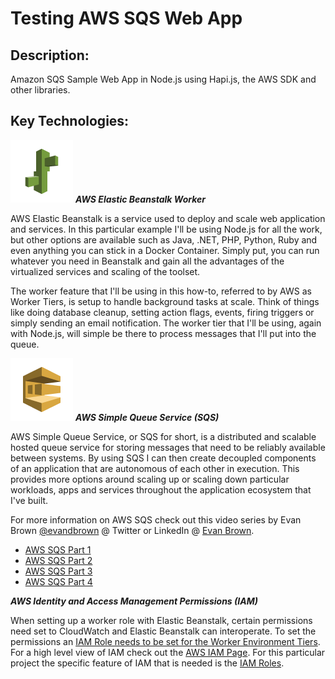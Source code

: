 # Testing AWS SQS Web App

## Description:
Amazon SQS Sample Web App in Node.js using Hapi.js, the AWS SDK and other libraries.
## Key Technologies:

![AWS Elastic Beanstalk Worker](https://raw.githubusercontent.com/Adron/testing-aws-sqs-site/master/working-collateral/png/Deployment-&-Management_Elastic-Beanstalk_100x100.png)
***AWS Elastic Beanstalk Worker***

AWS Elastic Beanstalk is a service used to deploy and scale web application and services. In this particular example I'll be using Node.js for all the work, but other options are available such as Java, .NET, PHP, Python, Ruby and even anything you can stick in a Docker Container. Simply put, you can run whatever you need in Beanstalk and gain all the advantages of the virtualized services and scaling of the toolset.

The worker feature that I'll be using in this how-to, referred to by AWS as Worker Tiers, is setup to handle background tasks at scale. Think of things like doing database cleanup, setting action flags, events, firing triggers or simply sending an email notification. The worker tier that I'll be using, again with Node.js, will simple be there to process messages that I'll put into the queue.

![AWS Simple Queue Service (SQS)](https://raw.githubusercontent.com/Adron/testing-aws-sqs-site/master/working-collateral/png/Amazon-SQS_100x100.png)
***AWS Simple Queue Service (SQS)***

AWS Simple Queue Service, or SQS for short, is a distributed and scalable hosted queue service for storing messages that need to be reliably available between systems. By using SQS I can then create decoupled components of an application that are autonomous of each other in execution. This provides more options around scaling up or scaling down particular workloads, apps and services throughout the application ecosystem that I've built.

For more information on AWS SQS check out this video series by Evan Brown [@evandbrown](https://twitter.com/evandbrown) @ Twitter or LinkedIn @ [Evan Brown](https://www.linkedin.com/pub/evan-brown/12/ab5/32b).

* [AWS SQS Part 1](https://www.youtube.com/watch?v=rsg4YI4mljg)
* [AWS SQS Part 2](https://www.youtube.com/watch?v=IuwfVX52PV8)
* [AWS SQS Part 3](https://www.youtube.com/watch?v=DrRr-JgdgzE)
* [AWS SQS Part 4](https://www.youtube.com/watch?v=jSVY-SVcCAM)

***AWS Identity and Access Management Permissions (IAM)***

When setting up a worker role with Elastic Beanstalk, certain permissions need set to CloudWatch and Elastic Beanstalk can interoperate. To set the permissions an [IAM Role needs to be set for the Worker Environment Tiers](http://docs.aws.amazon.com/elasticbeanstalk/latest/dg/AWSHowTo.iam.roles.aeb.html#AWSHowTo.iam.policies.actions.worker). For a high level view of IAM check out the [AWS IAM Page](http://aws.amazon.com/iam/). For this particular project the specific feature of IAM that is needed is the [IAM Roles](http://aws.amazon.com/iam/details/manage-roles/).
